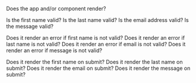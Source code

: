 Does the app and/or component render?

Is the first name valid?
Is the last name valid?
Is the email address valid?
Is the message valid?

Does it render an error if first name is not valid?
Does it render an error if last name is not valid?
Does it render an error if email is not valid?
Does it render an error if message is not valid?

Does it render the first name on submit?
Does it render the last name on submit?
Does it render the email on submit?
Does it render the message on submit?
